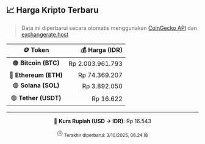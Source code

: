

<!-- HARGA_KRIPTO -->
## 📈 Harga Kripto Terbaru

> Data ini diperbarui secara otomatis menggunakan [CoinGecko API](https://www.coingecko.com/) dan [exchangerate.host](https://exchangerate.host/)

<div align="center">

| 🪙 Token | 💰 Harga (IDR) |
|:------:|---------------:|
| 🟠 **Bitcoin (BTC)**   | Rp 2.003.961.793 |
| 🔵 **Ethereum (ETH)**  | Rp 74.369.207 |
| 🟣 **Solana (SOL)**    | Rp 3.892.050 |
| 🟢 **Tether (USDT)**   | Rp 16.622 |

---

💱 **Kurs Rupiah (USD → IDR)**: Rp 16.543

🕒 <sub>Terakhir diperbarui: 3/10/2025, 06.24.18</sub>

</div>
<!-- /HARGA_KRIPTO -->